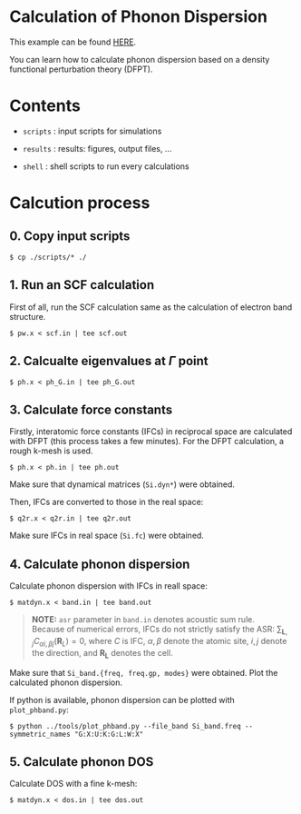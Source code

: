 Calculation of Phonon Dispersion
=================================

This example can be found [HERE](https://github.com/masato1122/Examples_QE/tree/main/examples/phonon_dfpt).

You can learn how to calculate phonon dispersion based on a density functional perturbation theory (DFPT).

# Contents

* ``scripts`` : input scripts for simulations

* ``results`` : results: figures, output files, ...

* ``shell`` : shell scripts to run every calculations

# Calcution process

## 0. Copy input scripts

```
$ cp ./scripts/* ./
```

## 1. Run an SCF calculation

First of all, run the SCF calculation same as the calculation of electron band structure.

```
$ pw.x < scf.in | tee scf.out
``` 

## 2. Calcualte eigenvalues at $\Gamma$ point

```
$ ph.x < ph_G.in | tee ph_G.out
```

## 3. Calculate force constants

Firstly, interatomic force constants (IFCs) in reciprocal space are calculated with DFPT 
(this process takes a few minutes).
For the DFPT calculation, a rough k-mesh is used.

```
$ ph.x < ph.in | tee ph.out
```

Make sure that dynamical matrices (``Si.dyn*``) were obtained.

Then, IFCs are converted to those in the real space:

```
$ q2r.x < q2r.in | tee q2r.out
```

Make sure IFCs in real space (``Si.fc``) were obtained.


## 4. Calculate phonon dispersion

Calculate phonon dispersion with IFCs in reall space:

```
$ matdyn.x < band.in | tee band.out
```

> **NOTE:** ``asr`` parameter in ``band.in`` denotes acoustic sum rule. \
Because of numerical errors, IFCs do not strictly satisfy the ASR: $\sum_{\mathbf{L}, j} C_{\alpha i, \beta j}(\mathbf{R}_L) = 0$, where $C$ is IFC, $\alpha, \beta$ denote the atomic site, $i, j$ denote the direction, and $\mathbf{R_L}$ denotes the cell.


Make sure that ``Si_band.{freq, freq.gp, modes}`` were obtained.
Plot the calculated phonon dispersion.

If python is available, phonon dispersion can be plotted with ``plot_phband.py``:

```
$ python ../tools/plot_phband.py --file_band Si_band.freq --symmetric_names "G:X:U:K:G:L:W:X"
```

## 5. Calculate phonon DOS

Calculate DOS with a fine k-mesh:

```
$ matdyn.x < dos.in | tee dos.out
```

